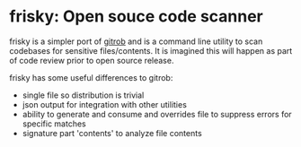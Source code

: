 frisky: Open souce code scanner
=================================

frisky is a simpler port of
[gitrob](https://github.com/michenriksen/gitrob) and is a command line
utility to scan codebases for sensitive files/contents.  It is
imagined this will happen as part of code review prior to open source
release.

frisky has some useful differences to gitrob:
 * single file so distribution is trivial
 * json output for integration with other utilities
 * ability to generate and consume and overrides file to suppress errors for specific matches
 * signature part 'contents' to analyze file contents